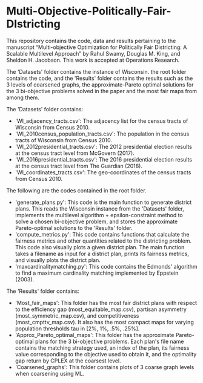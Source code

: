 # Multi-Objective-Politically-Fair-DIstricting

This repository contains the code, data and results pertaining to the manuscript “Multi-objective Optimization for Politically Fair Districting: A Scalable Multilevel Approach” by Rahul Swamy, Douglas M. King, and Sheldon H. Jacobson. This work is accepted at Operations Research.

The 'Datasets' folder contains the instance of Wisconsin. the root folder contains the code, and the 'Results' folder contains the results such as the 3 levels of coarsened graphs, the approximate-Pareto optimal solutions for the 3 bi-objective problems solved in the paper and the most fair maps from among them.

The 'Datasets' folder contains:
- 'WI_adjacency_tracts.csv': The adjacency list for the census tracts of Wisconsin from Census 2010.
- 'WI_2010census_population_tracts.csv': The population in the census tracts of Wisconsin from Census 2010.
- 'WI_2012presidential_tracts.csv': The 2012 presidential election results at the census tract level from McGovern (2017).
- 'WI_2016presidential_tracts.csv': The 2016 presidential election results at the census tract level from The Guardian (2018).
- 'WI_coordinates_tracts.csv': The geo-coordinates of the census tracts from Census 2010.


The following are the codes contained in the root folder.
- 'generate_plans.py': This code is the main function to generate district plans. This reads the Wisconsin instance from the 'Datasets' folder, implements the multilevel algorithm + epsilon-constraint method to solve a chosen bi-objective problem, and stores the approximate Pareto-optimal solutions to the 'Results' folder.
- 'compute_metrics.py': This code contains functions that calculate the fairness metrics and other quantities related to the districting problem. This code also visually plots a given district plan. The main function takes a filename as input for a district plan, prints its fairness metrics, and visually plots the district plan.
- 'maxcardinalitymatching.py': This code contains the Edmonds' algorithm to find a maximum cardinality matching implemented by Eppstein (2003).

The 'Results' folder contains:
- 'Most_fair_maps': This folder has the most fair district plans with respect to the efficiency gap (most_equitable_map.csv), partisan asymmetry (most_symmetric_map.csv), and competitiveness (most_cmpttv_map.csv). It also has the most compact maps for varying population thresholds tau in [2%, 1%, .5%, .25%].
- 'Approx_Pareto_optimal_maps': This folder has the approximate Pareto-optimal plans for the 3 bi-objective problems. Each plan's file name contains the matching strategy used, an index of the plan, its fairness value corresponding to the objective used to obtain it, and the optimality gap return by CPLEX at the coarsest level. 
- 'Coarsened_graphs': This folder contains plots of 3 coarse graph levels when coarsening using ML.
